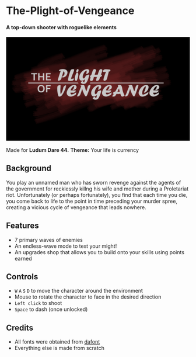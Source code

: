 # The-Plight-of-Vengeance
#### A top-down shooter with roguelike elements 

![Game logo](/Assets/Sprites/Logo-reverse.png)

Made for **Ludum Dare 44.**
**Theme:** Your life is currency

## Background
You play an unnamed man who has sworn revenge against the agents of the government for recklessly killng his wife and mother during a Proletariat riot.
Unfortunately (or perhaps fortunately), you find that each time you die, you come back to life to the point in time preceding your murder spree, creating a vicious cycle of vengeance that leads nowhere.

## Features
* 7 primary waves of enemies
* An endless-wave mode to test your might!
* An upgrades shop that allows you to build onto your skills using points earned

## Controls
* `W` `A` `S` `D` to move the character around the environment
* Mouse to rotate the character to face in the desired direction
* `Left click` to shoot
* `Space` to dash (once unlocked)

## Credits
* All fonts were obtained from [dafont](https://www.dafont.com/)
* Everything else is made from scratch

